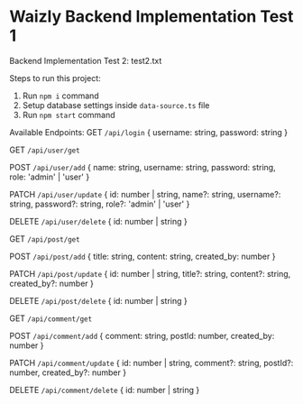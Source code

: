 # Waizly Backend Implementation Test 1
Backend Implementation Test 2: test2.txt

Steps to run this project:

1. Run `npm i` command
2. Setup database settings inside `data-source.ts` file
3. Run `npm start` command

Available Endpoints:
GET `/api/login` { username: string, password: string }

GET `/api/user/get`

POST `/api/user/add`
{ name: string, username: string, password: string, role: 'admin' | 'user' }

PATCH `/api/user/update`
{ id: number | string, name?: string, username?: string, password?: string, role?: 'admin' | 'user' }

DELETE `/api/user/delete`
{ id: number | string }

GET `/api/post/get`

POST `/api/post/add`
{ title: string, content: string, created_by: number }

PATCH `/api/post/update`
{ id: number | string, title?: string, content?: string, created_by?: number }

DELETE `/api/post/delete`
{ id: number | string }

GET `/api/comment/get`

POST `/api/comment/add`
{ comment: string, postId: number, created_by: number }

PATCH `/api/comment/update`
{ id: number | string, comment?: string, postId?: number, created_by?: number }

DELETE `/api/comment/delete`
{ id: number | string }
